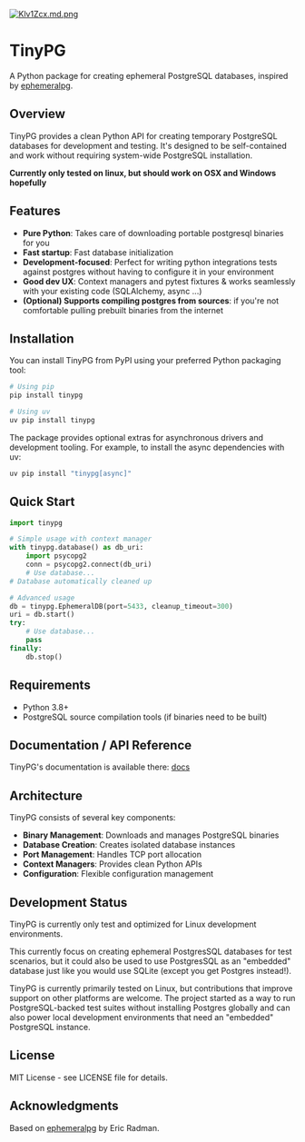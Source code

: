 
[![Klv1Zcx.md.png](https://iili.io/Klv1Zcx.md.png)](https://freeimage.host/i/Klv1Zcx)

# TinyPG

A Python package for creating ephemeral PostgreSQL databases, inspired by [ephemeralpg](https://github.com/eradman/ephemeralpg).

## Overview

TinyPG provides a clean Python API for creating temporary PostgreSQL databases for development and testing. It's designed to be self-contained and work without requiring system-wide PostgreSQL installation.

**Currently only tested on linux, but should work on OSX and Windows hopefully**

## Features

- **Pure Python**: Takes care of downloading portable postgresql binaries for you
- **Fast startup**: Fast database initialization
- **Development-focused**: Perfect for writing python integrations tests against postgres without having to configure it in your environment
- **Good dev UX**: Context managers and pytest fixtures & works seamlessly with your existing code (SQLAlchemy, async ...)
- **(Optional) Supports compiling postgres from sources**: if you're not comfortable pulling prebuilt binaries from the internet

## Installation

You can install TinyPG from PyPI using your preferred Python packaging tool:

```bash
# Using pip
pip install tinypg

# Using uv
uv pip install tinypg
```

The package provides optional extras for asynchronous drivers and development
tooling. For example, to install the async dependencies with uv:

```bash
uv pip install "tinypg[async]"
```

## Quick Start

```python
import tinypg

# Simple usage with context manager
with tinypg.database() as db_uri:
    import psycopg2
    conn = psycopg2.connect(db_uri)
    # Use database...
# Database automatically cleaned up

# Advanced usage
db = tinypg.EphemeralDB(port=5433, cleanup_timeout=300)
uri = db.start()
try:
    # Use database...
    pass
finally:
    db.stop()
```

## Requirements

- Python 3.8+
- PostgreSQL source compilation tools (if binaries need to be built)

## Documentation / API Reference

TinyPG's documentation is available there:
[docs](https://python-tinypg.readthedocs.io/en/latest/)


## Architecture

TinyPG consists of several key components:

- **Binary Management**: Downloads and manages PostgreSQL binaries
- **Database Creation**: Creates isolated database instances  
- **Port Management**: Handles TCP port allocation
- **Context Managers**: Provides clean Python APIs
- **Configuration**: Flexible configuration management

## Development Status

TinyPG is currently only test and optimized for Linux development environments.

This currently focus on creating ephemeral PostgresSQL databases for test scenarios, but it could also be used
to use PostgresSQL as an "embedded" database just like you would use SQLite (except you get Postgres instead!).

TinyPG is currently primarily tested on Linux, but contributions that improve support on other platforms are welcome. The project started as a way to run PostgreSQL-backed test suites without installing Postgres globally and can also power local development environments that need an "embedded" PostgreSQL instance.

## License

MIT License - see LICENSE file for details.

## Acknowledgments

Based on [ephemeralpg](https://github.com/eradman/ephemeralpg) by Eric Radman.
